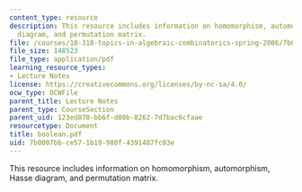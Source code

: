 ```yaml
---
content_type: resource
description: This resource includes information on homomorphism, automorphism, Hasse
  diagram, and permutation matrix.
file: /courses/18-318-topics-in-algebraic-combinatorics-spring-2006/7b0007bbce571b19980f4391487fc03e_boolean.pdf
file_size: 148523
file_type: application/pdf
learning_resource_types:
- Lecture Notes
license: https://creativecommons.org/licenses/by-nc-sa/4.0/
ocw_type: OCWFile
parent_title: Lecture Notes
parent_type: CourseSection
parent_uid: 123ed870-bb6f-d80b-8262-7d7bac6cfaae
resourcetype: Document
title: boolean.pdf
uid: 7b0007bb-ce57-1b19-980f-4391487fc03e
---
```

This resource includes information on homomorphism, automorphism, Hasse diagram, and permutation matrix.